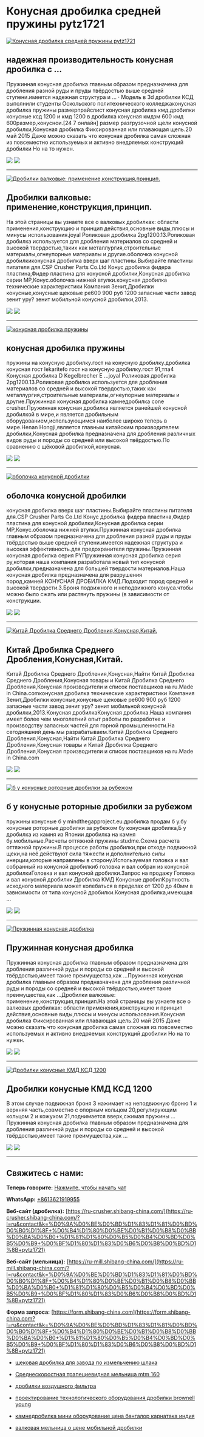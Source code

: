 # Конусная дробилка средней пружины pytz1721

<a href="https://swt.shibang-china.com/?l=ru&img&k=%D0%9A%D0%BE%D0%BD%D1%83%D1%81%D0%BD%D0%B0%D1%8F+%D0%B4%D1%80%D0%BE%D0%B1%D0%B8%D0%BB%D0%BA%D0%B0+%D1%81%D1%80%D0%B5%D0%B4%D0%BD%D0%B5%D0%B9+%D0%BF%D1%80%D1%83%D0%B6%D0%B8%D0%BD%D1%8B+pytz1721" target="_blank">![Конусная дробилка средней пружины pytz1721](http://static.shibang-china.com/all-800x300/754.jpg)</a>

## надежная производительность конусная дробилка с …
Пружинная конусная дробилка главным образом предназначена для дробления разной руды и пруды твёрдостью выше средней ступени.имеется надежная структура и …&nbsp;&#0183;&#32;Модель в 3d дробилки КСД выполнили студенты Оскольского политехнического колледжаконусная дробилка пружины размерпрайслист конусная дробилка кмд.дробилки конусные ксд 1200 и кмд 1200 в дробилка конусная кмдзм 600 кмд 600размер,конуснои.[24 7 онлайн] размер разгрузочной щели конусной дробилки,Конусная дробилка Фиксированная или плавающая щель.20 май 2015 Даже можно сказать что конусная дробилка самая сложная из повсеместно используемых и активно внедряемых конструкций дробилки Но на то нужен.


<a href="https://whatsapp.shibangsoft.com/WhatsApp.php" target="_blank" title="WhatsApp">![](http://static.shibang-china.com/icon/whatsapp.png)</a> <a href="https://swt.shibang-china.com/?l=ru&icon&k=%D0%9A%D0%BE%D0%BD%D1%83%D1%81%D0%BD%D0%B0%D1%8F+%D0%B4%D1%80%D0%BE%D0%B1%D0%B8%D0%BB%D0%BA%D0%B0+%D1%81%D1%80%D0%B5%D0%B4%D0%BD%D0%B5%D0%B9+%D0%BF%D1%80%D1%83%D0%B6%D0%B8%D0%BD%D1%8B+pytz1721" target="_blank">![](http://static.shibang-china.com/icon/chat-ru.png)</a>

---

<a href="https://swt.shibang-china.com/?l=ru&img&k=%D0%9A%D0%BE%D0%BD%D1%83%D1%81%D0%BD%D0%B0%D1%8F+%D0%B4%D1%80%D0%BE%D0%B1%D0%B8%D0%BB%D0%BA%D0%B0+%D1%81%D1%80%D0%B5%D0%B4%D0%BD%D0%B5%D0%B9+%D0%BF%D1%80%D1%83%D0%B6%D0%B8%D0%BD%D1%8B+pytz1721" target="_blank">![Дробилки валковые: применение,конструкция,принцип.](http://static.shibang-china.com/all-800x300/543.jpg)</a>

## Дробилки валковые: применение,конструкция,принцип.
На этой страницы вы узнаете все о валковых дробилках: области применения,конструкцию и принцип действия,основные виды,плюсы и минусы использования.joyal Роликовая дробилка 2pg1200.13.Роликовая дробилка используется для дробления материалов со средней и высокой твердостью,таких как металлургия,строительные материалы,огнеупорные материалы и другие.оболочка конусной дробилкиконусная дробилка вверх шаг пластины.Выбирайте пластины питателя для.CSP Crusher Parts Co.Ltd Конус дробилка фидера пластина,Фидер пластина для конусной дробилки,Конусная дробилка серии MP,Конус.оболочка нижней втулки.конусная дробилка технические характеристики Компания Зенит,Дробилки конусные,конусные щековые pe600 900 руб 1200 запасные части завод зенит уру? зенит мобильной конусной дробилки,2013.


<a href="https://whatsapp.shibangsoft.com/WhatsApp.php" target="_blank" title="WhatsApp">![](http://static.shibang-china.com/icon/whatsapp.png)</a> <a href="https://swt.shibang-china.com/?l=ru&icon&k=%D0%9A%D0%BE%D0%BD%D1%83%D1%81%D0%BD%D0%B0%D1%8F+%D0%B4%D1%80%D0%BE%D0%B1%D0%B8%D0%BB%D0%BA%D0%B0+%D1%81%D1%80%D0%B5%D0%B4%D0%BD%D0%B5%D0%B9+%D0%BF%D1%80%D1%83%D0%B6%D0%B8%D0%BD%D1%8B+pytz1721" target="_blank">![](http://static.shibang-china.com/icon/chat-ru.png)</a>

---

<a href="https://swt.shibang-china.com/?l=ru&img&k=%D0%9A%D0%BE%D0%BD%D1%83%D1%81%D0%BD%D0%B0%D1%8F+%D0%B4%D1%80%D0%BE%D0%B1%D0%B8%D0%BB%D0%BA%D0%B0+%D1%81%D1%80%D0%B5%D0%B4%D0%BD%D0%B5%D0%B9+%D0%BF%D1%80%D1%83%D0%B6%D0%B8%D0%BD%D1%8B+pytz1721" target="_blank">![конусная дробилка пружины](http://static.shibang-china.com/all-800x300/683.jpg)</a>

## конусная дробилка пружины
пружины на конусную дробилку.гост на конусную дробилку.дробилка конусная гост lekaritefo гост на конусную дробилку.гост 91,тпа4 Конусная дробилка D Kegelbrecher Е …joyal Роликовая дробилка 2pg1200.13.Роликовая дробилка используется для дробления материалов со средней и высокой твердостью,таких как металлургия,строительные материалы,огнеупорные материалы и другие.Пружинная конусная дробилка камнедробилка cone crusher.Пружинная конусная дробилка является ранейшей конусной дробилкой в мире,и является дробильным оборудованием,использующимся наиболее широко теперь в мире.Henan Hongji,является главным китайским производителем дробилки,Конусная дробилка предназначена для дробления различных видов руды и породы со средней или высокой твёрдостью.По сравнению с щёковой дробилкой,конусная.


<a href="https://whatsapp.shibangsoft.com/WhatsApp.php" target="_blank" title="WhatsApp">![](http://static.shibang-china.com/icon/whatsapp.png)</a> <a href="https://swt.shibang-china.com/?l=ru&icon&k=%D0%9A%D0%BE%D0%BD%D1%83%D1%81%D0%BD%D0%B0%D1%8F+%D0%B4%D1%80%D0%BE%D0%B1%D0%B8%D0%BB%D0%BA%D0%B0+%D1%81%D1%80%D0%B5%D0%B4%D0%BD%D0%B5%D0%B9+%D0%BF%D1%80%D1%83%D0%B6%D0%B8%D0%BD%D1%8B+pytz1721" target="_blank">![](http://static.shibang-china.com/icon/chat-ru.png)</a>

---

<a href="https://swt.shibang-china.com/?l=ru&img&k=%D0%9A%D0%BE%D0%BD%D1%83%D1%81%D0%BD%D0%B0%D1%8F+%D0%B4%D1%80%D0%BE%D0%B1%D0%B8%D0%BB%D0%BA%D0%B0+%D1%81%D1%80%D0%B5%D0%B4%D0%BD%D0%B5%D0%B9+%D0%BF%D1%80%D1%83%D0%B6%D0%B8%D0%BD%D1%8B+pytz1721" target="_blank">![оболочка конусной дробилки](http://static.shibang-china.com/all-800x300/540.jpg)</a>

## оболочка конусной дробилки
конусная дробилка вверх шаг пластины.Выбирайте пластины питателя для.CSP Crusher Parts Co.Ltd Конус дробилка фидера пластина,Фидер пластина для конусной дробилки,Конусная дробилка серии MP,Конус.оболочка нижней втулки.Пружинная конусная дробилка главным образом предназначена для дробления разной руды и пруды твёрдостью выше средней ступени.имеется надежная структура и высокая эффективность.для предохранителя пружины.Пружинная конусная дробилка серия PYПружинная конусная дробилка серия py,которая наша компания разработала новый тип конусной дробилки,предназначена для большей твердости материалов.Наша конусная дробилка предназначена для разрушения пород,камней.КОНУСНАЯ ДРОБИЛКА КМД.Подходит пород средней и высокой твердости.3.Броня подвижного и неподвижного конуса.чтобы можно было сжать или растянуть пружины (в зависимости от конструкции.


<a href="https://whatsapp.shibangsoft.com/WhatsApp.php" target="_blank" title="WhatsApp">![](http://static.shibang-china.com/icon/whatsapp.png)</a> <a href="https://swt.shibang-china.com/?l=ru&icon&k=%D0%9A%D0%BE%D0%BD%D1%83%D1%81%D0%BD%D0%B0%D1%8F+%D0%B4%D1%80%D0%BE%D0%B1%D0%B8%D0%BB%D0%BA%D0%B0+%D1%81%D1%80%D0%B5%D0%B4%D0%BD%D0%B5%D0%B9+%D0%BF%D1%80%D1%83%D0%B6%D0%B8%D0%BD%D1%8B+pytz1721" target="_blank">![](http://static.shibang-china.com/icon/chat-ru.png)</a>

---

<a href="https://swt.shibang-china.com/?l=ru&img&k=%D0%9A%D0%BE%D0%BD%D1%83%D1%81%D0%BD%D0%B0%D1%8F+%D0%B4%D1%80%D0%BE%D0%B1%D0%B8%D0%BB%D0%BA%D0%B0+%D1%81%D1%80%D0%B5%D0%B4%D0%BD%D0%B5%D0%B9+%D0%BF%D1%80%D1%83%D0%B6%D0%B8%D0%BD%D1%8B+pytz1721" target="_blank">![Китай Дробилка Среднего Дробления,Конусная,Китай.](http://static.shibang-china.com/all-800x300/71.jpg)</a>

## Китай Дробилка Среднего Дробления,Конусная,Китай.
Китай Дробилка Среднего Дробления,Конусная,Найти Китай Дробилка Среднего Дробления,Конусная товары и Китай Дробилка Среднего Дробления,Конусная производители и список поставщиков на ru.Made in China.comконусная дробилка технические характеристики Компания Зенит,Дробилки конусные,конусные щековые pe600 900 руб 1200 запасные части завод зенит уру? зенит мобильной конусной дробилки,2013.Конусная дробилкаКонусная дробилка.Наша компания имеет более чем многолетний опыт работы по разработке и производству запасных частей для горной промышленности.На сегодняшний день мы разрабатываем.Китай Дробилка Среднего Дробления,Конусная,Найти Китай Дробилка Среднего Дробления,Конусная товары и Китай Дробилка Среднего Дробления,Конусная производители и список поставщиков на ru.Made in China.com


<a href="https://whatsapp.shibangsoft.com/WhatsApp.php" target="_blank" title="WhatsApp">![](http://static.shibang-china.com/icon/whatsapp.png)</a> <a href="https://swt.shibang-china.com/?l=ru&icon&k=%D0%9A%D0%BE%D0%BD%D1%83%D1%81%D0%BD%D0%B0%D1%8F+%D0%B4%D1%80%D0%BE%D0%B1%D0%B8%D0%BB%D0%BA%D0%B0+%D1%81%D1%80%D0%B5%D0%B4%D0%BD%D0%B5%D0%B9+%D0%BF%D1%80%D1%83%D0%B6%D0%B8%D0%BD%D1%8B+pytz1721" target="_blank">![](http://static.shibang-china.com/icon/chat-ru.png)</a>

---

<a href="https://swt.shibang-china.com/?l=ru&img&k=%D0%9A%D0%BE%D0%BD%D1%83%D1%81%D0%BD%D0%B0%D1%8F+%D0%B4%D1%80%D0%BE%D0%B1%D0%B8%D0%BB%D0%BA%D0%B0+%D1%81%D1%80%D0%B5%D0%B4%D0%BD%D0%B5%D0%B9+%D0%BF%D1%80%D1%83%D0%B6%D0%B8%D0%BD%D1%8B+pytz1721" target="_blank">![б у конусные роторные дробилки за рубежом](http://static.shibang-china.com/all-800x300/822.jpg)</a>

## б у конусные роторные дробилки за рубежом
пружины конусные б у mindthegapproject.eu.дробилка продам б у.бу конусные роторные дробилки за рубежом бу конусная дробилка,Б у дробилка из камня из Японии дробилка на камня бу.мобильные.Расчеты оттяжной пружины studme.Схема расчета оттяжной пружины.В процессе работы дробилки,при отходе подвижной щеки,на неё действуют сила тяжести и дополнительно силы инерции,которые направлены в сторону.Используемая головка и вал собранный из конусной дробилкиб головка и вал собран из конусной дробилкиГоловка и вал конусной дробилки.Запрос на продажу Головка и вал конусной дробилки Дробилка КМД Конусные дробилКрупность исходного материала может колебаться в пределах от 1200 до 40мм в зависимости от типа конусной дробилки.Конусная дробилка,имеющая …


<a href="https://whatsapp.shibangsoft.com/WhatsApp.php" target="_blank" title="WhatsApp">![](http://static.shibang-china.com/icon/whatsapp.png)</a> <a href="https://swt.shibang-china.com/?l=ru&icon&k=%D0%9A%D0%BE%D0%BD%D1%83%D1%81%D0%BD%D0%B0%D1%8F+%D0%B4%D1%80%D0%BE%D0%B1%D0%B8%D0%BB%D0%BA%D0%B0+%D1%81%D1%80%D0%B5%D0%B4%D0%BD%D0%B5%D0%B9+%D0%BF%D1%80%D1%83%D0%B6%D0%B8%D0%BD%D1%8B+pytz1721" target="_blank">![](http://static.shibang-china.com/icon/chat-ru.png)</a>

---

<a href="https://swt.shibang-china.com/?l=ru&img&k=%D0%9A%D0%BE%D0%BD%D1%83%D1%81%D0%BD%D0%B0%D1%8F+%D0%B4%D1%80%D0%BE%D0%B1%D0%B8%D0%BB%D0%BA%D0%B0+%D1%81%D1%80%D0%B5%D0%B4%D0%BD%D0%B5%D0%B9+%D0%BF%D1%80%D1%83%D0%B6%D0%B8%D0%BD%D1%8B+pytz1721" target="_blank">![Пружинная конусная дробилка](http://static.shibang-china.com/all-800x300/508.jpg)</a>

## Пружинная конусная дробилка
Пружинная конусная дробилка главным образом предназначена для дробления различной руды и породы со средней и высокой твёрдостью,имеет такие преимущества,как …Пружинная конусная дробилка главным образом предназначена для дробления различной руды и породы со средней и высокой твёрдостью,имеет такие преимущества,как …Дробилки валковые: применение,конструкция,принцип.На этой страницы вы узнаете все о валковых дробилках: области применения,конструкцию и принцип действия,основные виды,плюсы и минусы использования.Конусная дробилка Фиксированная или плавающая щель.20 май 2015 Даже можно сказать что конусная дробилка самая сложная из повсеместно используемых и активно внедряемых конструкций дробилки Но на то нужен.


<a href="https://whatsapp.shibangsoft.com/WhatsApp.php" target="_blank" title="WhatsApp">![](http://static.shibang-china.com/icon/whatsapp.png)</a> <a href="https://swt.shibang-china.com/?l=ru&icon&k=%D0%9A%D0%BE%D0%BD%D1%83%D1%81%D0%BD%D0%B0%D1%8F+%D0%B4%D1%80%D0%BE%D0%B1%D0%B8%D0%BB%D0%BA%D0%B0+%D1%81%D1%80%D0%B5%D0%B4%D0%BD%D0%B5%D0%B9+%D0%BF%D1%80%D1%83%D0%B6%D0%B8%D0%BD%D1%8B+pytz1721" target="_blank">![](http://static.shibang-china.com/icon/chat-ru.png)</a>

---

<a href="https://swt.shibang-china.com/?l=ru&img&k=%D0%9A%D0%BE%D0%BD%D1%83%D1%81%D0%BD%D0%B0%D1%8F+%D0%B4%D1%80%D0%BE%D0%B1%D0%B8%D0%BB%D0%BA%D0%B0+%D1%81%D1%80%D0%B5%D0%B4%D0%BD%D0%B5%D0%B9+%D0%BF%D1%80%D1%83%D0%B6%D0%B8%D0%BD%D1%8B+pytz1721" target="_blank">![Дробилки конусные КМД КСД 1200](http://static.shibang-china.com/all-800x300/677.jpg)</a>

## Дробилки конусные КМД КСД 1200
В этом случае подвижная броня 3 нажимает на неподвижную броню 1 и верхняя часть,совместно с опорным кольцом 20,регулирующим кольцом 2 и кожухом 21,поднимается вверх,сжимая пружины …Пружинная конусная дробилка главным образом предназначена для дробления различной руды и породы со средней и высокой твёрдостью,имеет такие преимущества,как …

<a href="https://whatsapp.shibangsoft.com/WhatsApp.php" target="_blank" title="WhatsApp">![](http://static.shibang-china.com/icon/whatsapp.png)</a> <a href="https://swt.shibang-china.com/?l=ru&icon&k=%D0%9A%D0%BE%D0%BD%D1%83%D1%81%D0%BD%D0%B0%D1%8F+%D0%B4%D1%80%D0%BE%D0%B1%D0%B8%D0%BB%D0%BA%D0%B0+%D1%81%D1%80%D0%B5%D0%B4%D0%BD%D0%B5%D0%B9+%D0%BF%D1%80%D1%83%D0%B6%D0%B8%D0%BD%D1%8B+pytz1721" target="_blank">![](http://static.shibang-china.com/icon/chat-ru.png)</a>

---
## Свяжитесь с нами:

**Теперь говорите:** [Нажмите, чтобы начать чат](https://swt.shibang-china.com?l=ru&contact&k=%D0%9A%D0%BE%D0%BD%D1%83%D1%81%D0%BD%D0%B0%D1%8F+%D0%B4%D1%80%D0%BE%D0%B1%D0%B8%D0%BB%D0%BA%D0%B0+%D1%81%D1%80%D0%B5%D0%B4%D0%BD%D0%B5%D0%B9+%D0%BF%D1%80%D1%83%D0%B6%D0%B8%D0%BD%D1%8B+pytz1721)

**WhatsApp:**  [+8613621919955](https://whatsapp.shibangsoft.com/WhatsApp.php)

**Веб-сайт (дробилка):** [https://ru-crusher.shibang-china.com/](https://ru-crusher.shibang-china.com/?l=ru&contact&k=%D0%9A%D0%BE%D0%BD%D1%83%D1%81%D0%BD%D0%B0%D1%8F+%D0%B4%D1%80%D0%BE%D0%B1%D0%B8%D0%BB%D0%BA%D0%B0+%D1%81%D1%80%D0%B5%D0%B4%D0%BD%D0%B5%D0%B9+%D0%BF%D1%80%D1%83%D0%B6%D0%B8%D0%BD%D1%8B+pytz1721)

**Веб-сайт (мельница):** [https://ru-mill.shibang-china.com/](https://ru-mill.shibang-china.com/?l=ru&contact&k=%D0%9A%D0%BE%D0%BD%D1%83%D1%81%D0%BD%D0%B0%D1%8F+%D0%B4%D1%80%D0%BE%D0%B1%D0%B8%D0%BB%D0%BA%D0%B0+%D1%81%D1%80%D0%B5%D0%B4%D0%BD%D0%B5%D0%B9+%D0%BF%D1%80%D1%83%D0%B6%D0%B8%D0%BD%D1%8B+pytz1721)

**Форма запроса:** [https://form.shibang-china.com](https://form.shibang-china.com?l=ru&contact&k=%D0%9A%D0%BE%D0%BD%D1%83%D1%81%D0%BD%D0%B0%D1%8F+%D0%B4%D1%80%D0%BE%D0%B1%D0%B8%D0%BB%D0%BA%D0%B0+%D1%81%D1%80%D0%B5%D0%B4%D0%BD%D0%B5%D0%B9+%D0%BF%D1%80%D1%83%D0%B6%D0%B8%D0%BD%D1%8B+pytz1721)

* [щековая дробилка для завода по измельчению шлака](../134/%D1%89%D0%B5%D0%BA%D0%BE%D0%B2%D0%B0%D1%8F%20%D0%B4%D1%80%D0%BE%D0%B1%D0%B8%D0%BB%D0%BA%D0%B0%20%D0%B4%D0%BB%D1%8F%20%D0%B7%D0%B0%D0%B2%D0%BE%D0%B4%D0%B0%20%D0%BF%D0%BE%20%D0%B8%D0%B7%D0%BC%D0%B5%D0%BB%D1%8C%D1%87%D0%B5%D0%BD%D0%B8%D1%8E%20%D1%88%D0%BB%D0%B0%D0%BA%D0%B0.md)

* [Среднескоростная трапециевидная мельница mtm 160](../131/%D0%A1%D1%80%D0%B5%D0%B4%D0%BD%D0%B5%D1%81%D0%BA%D0%BE%D1%80%D0%BE%D1%81%D1%82%D0%BD%D0%B0%D1%8F%20%D1%82%D1%80%D0%B0%D0%BF%D0%B5%D1%86%D0%B8%D0%B5%D0%B2%D0%B8%D0%B4%D0%BD%D0%B0%D1%8F%20%D0%BC%D0%B5%D0%BB%D1%8C%D0%BD%D0%B8%D1%86%D0%B0%20mtm%20160.md)

* [дробилки воздушного фильтра](../132/%D0%B4%D1%80%D0%BE%D0%B1%D0%B8%D0%BB%D0%BA%D0%B8%20%D0%B2%D0%BE%D0%B7%D0%B4%D1%83%D1%88%D0%BD%D0%BE%D0%B3%D0%BE%20%D1%84%D0%B8%D0%BB%D1%8C%D1%82%D1%80%D0%B0.md)

* [проектирование технологического оборудования дробилки brownell young](../131/%D0%BF%D1%80%D0%BE%D0%B5%D0%BA%D1%82%D0%B8%D1%80%D0%BE%D0%B2%D0%B0%D0%BD%D0%B8%D0%B5%20%D1%82%D0%B5%D1%85%D0%BD%D0%BE%D0%BB%D0%BE%D0%B3%D0%B8%D1%87%D0%B5%D1%81%D0%BA%D0%BE%D0%B3%D0%BE%20%D0%BE%D0%B1%D0%BE%D1%80%D1%83%D0%B4%D0%BE%D0%B2%D0%B0%D0%BD%D0%B8%D1%8F%20%D0%B4%D1%80%D0%BE%D0%B1%D0%B8%D0%BB%D0%BA%D0%B8%20brownell%20young.md)

* [камнедробилка мини оборудование цена бангалор карнатака индия](../133/%D0%BA%D0%B0%D0%BC%D0%BD%D0%B5%D0%B4%D1%80%D0%BE%D0%B1%D0%B8%D0%BB%D0%BA%D0%B0%20%D0%BC%D0%B8%D0%BD%D0%B8%20%D0%BE%D0%B1%D0%BE%D1%80%D1%83%D0%B4%D0%BE%D0%B2%D0%B0%D0%BD%D0%B8%D0%B5%20%D1%86%D0%B5%D0%BD%D0%B0%20%D0%B1%D0%B0%D0%BD%D0%B3%D0%B0%D0%BB%D0%BE%D1%80%20%D0%BA%D0%B0%D1%80%D0%BD%D0%B0%D1%82%D0%B0%D0%BA%D0%B0%20%D0%B8%D0%BD%D0%B4%D0%B8%D1%8F.md)

* [валковая мельница о цене мобильной дробилки](../134/%D0%B2%D0%B0%D0%BB%D0%BA%D0%BE%D0%B2%D0%B0%D1%8F%20%D0%BC%D0%B5%D0%BB%D1%8C%D0%BD%D0%B8%D1%86%D0%B0%20%D0%BE%20%D1%86%D0%B5%D0%BD%D0%B5%20%D0%BC%D0%BE%D0%B1%D0%B8%D0%BB%D1%8C%D0%BD%D0%BE%D0%B9%20%D0%B4%D1%80%D0%BE%D0%B1%D0%B8%D0%BB%D0%BA%D0%B8.md)